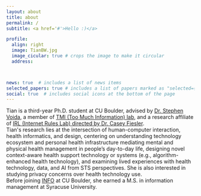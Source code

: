 ```yaml
---
layout: about
title: about
permalink: /
subtitle: <a href='#'>Hello :)</a>

profile:
  align: right
  image: TianBW.jpg
  image_cicular: true # crops the image to make it circular
  address:



news: true  # includes a list of news items
selected_papers: true # includes a list of papers marked as "selected={true}"
social: true  # includes social icons at the bottom of the page
---
```


Tian is a third-year Ph.D. student at CU Boulder, advised by [Dr. Stephen Voida](https://stephen.voida.com/), a member of [TMI (Too Much Information) lab](https://tmilab.colorado.edu/), and a research affiliate of [IRL (Internet Rules Lab) directed by Dr. Casey Fiesler](https://www.internetruleslab.com/).
<br />
Tian's research lies at the intersection of human-computer interaction, health informatics, and design, centering on understanding technology ecosystem and personal health infrastructure mediating mental and physical health management in people’s day-to-day life, designing novel context-aware health support technology or systems (e.g., algorithm-enhanced health technology), and examining lived experiences with health technology, data, and AI from STS perspectives. She is also interested in studying privacy concerns over health technology use.
<br />
Before joining [INFO](https://www.colorado.edu/cmci/infoscience) at CU Boulder, she earned a M.S. in information management at Syracuse University.

